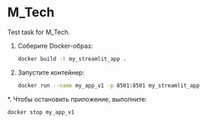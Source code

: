 # M_Tech
Test task for M_Tech.

1. Соберите Docker-образ:

   ```bash
   docker build -t my_streamlit_app .
2. Запустите контейнер:

   ```bash
   docker run --name my_app_v1 -p 8501:8501 my_streamlit_app

*. Чтобы остановить приложение, выполните:

   ```bash
   docker stop my_app_v1
